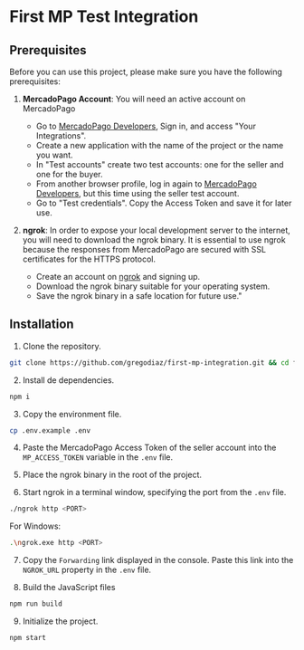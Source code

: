 # First MP Test Integration

## Prerequisites
Before you can use this project, please make sure you have the following prerequisites:

1. **MercadoPago Account**: You will need an active account on MercadoPago
    - Go to [MercadoPago Developers](https://www.mercadopago.com.ar/developers/es), Sign in, and access "Your Integrations".
    - Create a new application with the name of the project or the name you want.
    - In "Test accounts" create two test accounts: one for the seller and one for the buyer.
    - From another browser profile, log in again to [MercadoPago Developers](https://www.mercadopago.com.ar/developers/es), but this time using the seller test account.
    - Go to "Test credentials". Copy the Access Token and save it for later use.

2. **ngrok**: In order to expose your local development server to the internet, you will need to download the ngrok binary. It is essential to use ngrok because the responses from MercadoPago are secured with SSL certificates for the HTTPS protocol.
    - Create an account on [ngrok](ngrok.com) and signing up.
    - Download the ngrok binary suitable for your operating system.
    - Save the ngrok binary in a safe location for future use."

## Installation
1. Clone the repository.
```bash
git clone https://github.com/gregodiaz/first-mp-integration.git && cd first-mp-integration
```

2. Install de dependencies.
```bash
npm i
```

3. Copy the environment file.
```bash
cp .env.example .env
```

4. Paste the MercadoPago Access Token of the seller account into the `MP_ACCESS_TOKEN` variable in the `.env` file.

5. Place the ngrok binary in the root of the project.

6. Start ngrok in a terminal window, specifying the port from the `.env` file.
```bash
./ngrok http <PORT>
```
For Windows:
```bash
.\ngrok.exe http <PORT>
```
7. Copy the `Forwarding` link displayed in the console. Paste this link into the `NGROK_URL` property in the `.env` file.

8. Build the JavaScript files
```bash
npm run build
```

9. Initialize the project.
```bash
npm start
```
